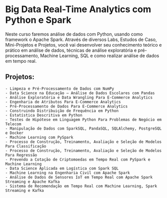 # Big Data Real-Time Analytics com Python e Spark

Neste curso faremos análise de dados com Python, usando como framework o Apache Spark. Através de diversos Labs, Estudos de Caso, Mini-Projetos e Projetos, você vai desenvolver seu conhecimento teórico e prático em análise de dados, técnicas de análise exploratória e pré-processamento, Machine Learning, SQL e como realizar análise de dados em tempo real.

## Projetos:

    - Limpeza e Pré-Processamento de Dados com NumPy
    - Data Science na Educação – Análise de Dados Escolares com Pandas
    - Análise Exploratória e Data Wrangling Para E-Commerce Analytics
    - Engenharia de Atributos Para E-Commerce Analytics
    - Pré-Processamento de Dados Para E-Commerce Analytics
    - Construindo Distribuição de Frequência em Python 
    - Estatística Descritiva em Python
    - Testes de Hipótese em Linguagem Python Para Problemas de Negócio em Telecom
    - Manipulação de Dados com SparkSQL, PandaSQL, SQLAlchemy, PostgreSQL e Docker
    - Machine Learning com PySpark
    - Processo de Construção, Treinamento, Avaliação e Seleção de Modelos Para Classificação
    - Processo de Construção, Treinamento, Avaliação e Seleção de Modelos Para Regressão
    - Prevendo a Cotação de Criptomoedas em Tempo Real com PySpark e Machine Learning
    - Data Science Aplicada em Logística com Spark SQL
    - Machine Learning na Engenharia Civil com Apache Spark
    - Análise de Dados de Sensores IoT em Tempo Real com Apache Spark Streaming e Apache Kafka
    - Sistema de Recomendação em Tempo Real com Machine Learning, Spark Streaming e Kafka